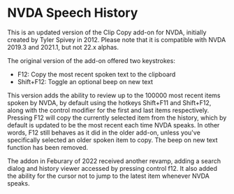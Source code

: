 # NVDA Speech History

This is an updated version of the Clip Copy add-on for NVDA, initially created by Tyler Spivey in 2012.  Please note that it is compatible with NVDA 2019.3 and 2021.1, but not 22.x alphas.

The original version of the add-on offered two keystrokes:

* F12: Copy the most recent spoken text to the clipboard
* Shift+F12: Toggle an optional beep on new text

This version adds the ability to review up to the 100000 most recent items spoken by NVDA, by default using the hotkeys Shift+F11 and Shift+F12, along with the control modifier for the first and last items respectively.  Pressing F12 will copy the currently selected item from the history, which by default is updated to be the most recent each time NVDA speaks.  In other words, F12 still behaves as it did in the older add-on, unless you've specifically selected an older spoken item to copy.  The beep on new text function has been removed.

The addon in Feburary of 2022 received another revamp, adding a search dialog and history viewer accessed by pressing control f12.
It also added the ability for the cursor not to jump to the latest item whenever NVDA speaks.